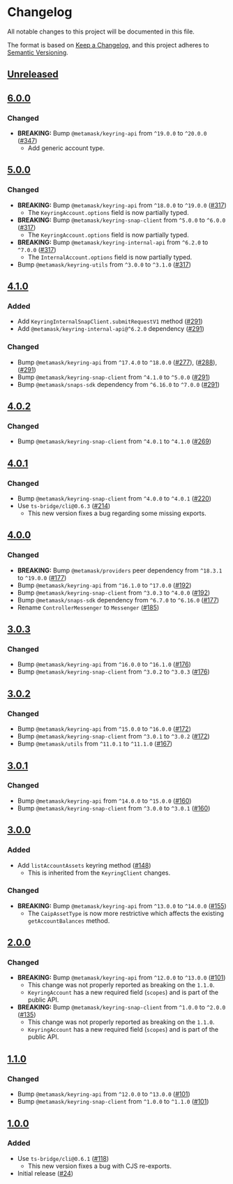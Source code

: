 # Changelog

All notable changes to this project will be documented in this file.

The format is based on [Keep a Changelog](https://keepachangelog.com/en/1.0.0/),
and this project adheres to [Semantic Versioning](https://semver.org/spec/v2.0.0.html).

## [Unreleased]

## [6.0.0]

### Changed

- **BREAKING:** Bump `@metamask/keyring-api` from `^19.0.0` to `^20.0.0` ([#347](https://github.com/MetaMask/accounts/pull/347))
  - Add generic account type.

## [5.0.0]

### Changed

- **BREAKING:** Bump `@metamask/keyring-api` from `^18.0.0` to `^19.0.0` ([#317](https://github.com/MetaMask/accounts/pull/317))
  - The `KeyringAccount.options` field is now partially typed.
- **BREAKING:** Bump `@metamask/keyring-snap-client` from `^5.0.0` to `^6.0.0` ([#317](https://github.com/MetaMask/accounts/pull/317))
  - The `KeyringAccount.options` field is now partially typed.
- **BREAKING:** Bump `@metamask/keyring-internal-api` from `^6.2.0` to `^7.0.0` ([#317](https://github.com/MetaMask/accounts/pull/317))
  - The `InternalAccount.options` field is now partially typed.
- Bump `@metamask/keyring-utils` from `^3.0.0` to `^3.1.0` ([#317](https://github.com/MetaMask/accounts/pull/317))

## [4.1.0]

### Added

- Add `KeyringInternalSnapClient.submitRequestV1` method ([#291](https://github.com/MetaMask/accounts/pull/291))
- Add `@metamask/keyring-internal-api@^6.2.0` dependency ([#291](https://github.com/MetaMask/accounts/pull/291))

### Changed

- Bump `@metamask/keyring-api` from `^17.4.0` to `^18.0.0` ([#277](https://github.com/MetaMask/accounts/pull/277)), ([#288](https://github.com/MetaMask/accounts/pull/288)), ([#291](https://github.com/MetaMask/accounts/pull/291))
- Bump `@metamask/keyring-snap-client` from `^4.1.0` to `^5.0.0` ([#291](https://github.com/MetaMask/accounts/pull/291))
- Bump `@metamask/snaps-sdk` dependency from `^6.16.0` to `^7.0.0` ([#291](https://github.com/MetaMask/accounts/pull/291))

## [4.0.2]

### Changed

- Bump `@metamask/keyring-snap-client` from `^4.0.1` to `^4.1.0` ([#269](https://github.com/MetaMask/accounts/pull/269))

## [4.0.1]

### Changed

- Bump `@metamask/keyring-snap-client` from `^4.0.0` to `^4.0.1` ([#220](https://github.com/MetaMask/accounts/pull/220))
- Use `ts-bridge/cli@0.6.3` ([#214](https://github.com/MetaMask/accounts/pull/214))
  - This new version fixes a bug regarding some missing exports.

## [4.0.0]

### Changed

- **BREAKING:** Bump `@metamask/providers` peer dependency from `^18.3.1` to `^19.0.0` ([#177](https://github.com/MetaMask/accounts/pull/177))
- Bump `@metamask/keyring-api` from `^16.1.0` to `^17.0.0` ([#192](https://github.com/MetaMask/accounts/pull/192))
- Bump `@metamask/keyring-snap-client` from `^3.0.3` to `^4.0.0` ([#192](https://github.com/MetaMask/accounts/pull/192))
- Bump `@metamask/snaps-sdk` dependency from `^6.7.0` to `^6.16.0` ([#177](https://github.com/MetaMask/accounts/pull/177))
- Rename `ControllerMessenger` to `Messenger` ([#185](https://github.com/MetaMask/accounts/pull/185))

## [3.0.3]

### Changed

- Bump `@metamask/keyring-api` from `^16.0.0` to `^16.1.0` ([#176](https://github.com/MetaMask/accounts/pull/176))
- Bump `@metamask/keyring-snap-client` from `^3.0.2` to `^3.0.3` ([#176](https://github.com/MetaMask/accounts/pull/176))

## [3.0.2]

### Changed

- Bump `@metamask/keyring-api` from `^15.0.0` to `^16.0.0` ([#172](https://github.com/MetaMask/accounts/pull/172))
- Bump `@metamask/keyring-snap-client` from `^3.0.1` to `^3.0.2` ([#172](https://github.com/MetaMask/accounts/pull/172))
- Bump `@metamask/utils` from `^11.0.1` to `^11.1.0` ([#167](https://github.com/MetaMask/accounts/pull/167))

## [3.0.1]

### Changed

- Bump `@metamask/keyring-api` from `^14.0.0` to `^15.0.0` ([#160](https://github.com/MetaMask/accounts/pull/160))
- Bump `@metamask/keyring-snap-client` from `^3.0.0` to `^3.0.1` ([#160](https://github.com/MetaMask/accounts/pull/160))

## [3.0.0]

### Added

- Add `listAccountAssets` keyring method ([#148](https://github.com/MetaMask/accounts/pull/148))
  - This is inherited from the `KeyringClient` changes.

### Changed

- **BREAKING:** Bump `@metamask/keyring-api` from `^13.0.0` to `^14.0.0` ([#155](https://github.com/MetaMask/accounts/pull/155))
  - The `CaipAssetType` is now more restrictive which affects the existing `getAccountBalances` method.

## [2.0.0]

### Changed

- **BREAKING:** Bump `@metamask/keyring-api` from `^12.0.0` to `^13.0.0` ([#101](https://github.com/MetaMask/accounts/pull/101))
  - This change was not properly reported as breaking on the `1.1.0`.
  - `KeyringAccount` has a new required field (`scopes`) and is part of the public API.
- **BREAKING:** Bump `@metamask/keyring-snap-client` from `^1.0.0` to `^2.0.0` ([#135](https://github.com/MetaMask/accounts/pull/135))
  - This change was not properly reported as breaking on the `1.1.0`.
  - `KeyringAccount` has a new required field (`scopes`) and is part of the public API.

## [1.1.0]

### Changed

- Bump `@metamask/keyring-api` from `^12.0.0` to `^13.0.0` ([#101](https://github.com/MetaMask/accounts/pull/101))
- Bump `@metamask/keyring-snap-client` from `^1.0.0` to `^1.1.0` ([#101](https://github.com/MetaMask/accounts/pull/101))

## [1.0.0]

### Added

- Use `ts-bridge/cli@0.6.1` ([#118](https://github.com/MetaMask/accounts/pull/118))
  - This new version fixes a bug with CJS re-exports.
- Initial release ([#24](https://github.com/MetaMask/accounts/pull/24))

[Unreleased]: https://github.com/MetaMask/accounts/compare/@metamask/keyring-internal-snap-client@6.0.0...HEAD
[6.0.0]: https://github.com/MetaMask/accounts/compare/@metamask/keyring-internal-snap-client@5.0.0...@metamask/keyring-internal-snap-client@6.0.0
[5.0.0]: https://github.com/MetaMask/accounts/compare/@metamask/keyring-internal-snap-client@4.1.0...@metamask/keyring-internal-snap-client@5.0.0
[4.1.0]: https://github.com/MetaMask/accounts/compare/@metamask/keyring-internal-snap-client@4.0.2...@metamask/keyring-internal-snap-client@4.1.0
[4.0.2]: https://github.com/MetaMask/accounts/compare/@metamask/keyring-internal-snap-client@4.0.1...@metamask/keyring-internal-snap-client@4.0.2
[4.0.1]: https://github.com/MetaMask/accounts/compare/@metamask/keyring-internal-snap-client@4.0.0...@metamask/keyring-internal-snap-client@4.0.1
[4.0.0]: https://github.com/MetaMask/accounts/compare/@metamask/keyring-internal-snap-client@3.0.3...@metamask/keyring-internal-snap-client@4.0.0
[3.0.3]: https://github.com/MetaMask/accounts/compare/@metamask/keyring-internal-snap-client@3.0.2...@metamask/keyring-internal-snap-client@3.0.3
[3.0.2]: https://github.com/MetaMask/accounts/compare/@metamask/keyring-internal-snap-client@3.0.1...@metamask/keyring-internal-snap-client@3.0.2
[3.0.1]: https://github.com/MetaMask/accounts/compare/@metamask/keyring-internal-snap-client@3.0.0...@metamask/keyring-internal-snap-client@3.0.1
[3.0.0]: https://github.com/MetaMask/accounts/compare/@metamask/keyring-internal-snap-client@2.0.0...@metamask/keyring-internal-snap-client@3.0.0
[2.0.0]: https://github.com/MetaMask/accounts/compare/@metamask/keyring-internal-snap-client@1.1.0...@metamask/keyring-internal-snap-client@2.0.0
[1.1.0]: https://github.com/MetaMask/accounts/compare/@metamask/keyring-internal-snap-client@1.0.0...@metamask/keyring-internal-snap-client@1.1.0
[1.0.0]: https://github.com/MetaMask/accounts/releases/tag/@metamask/keyring-internal-snap-client@1.0.0
